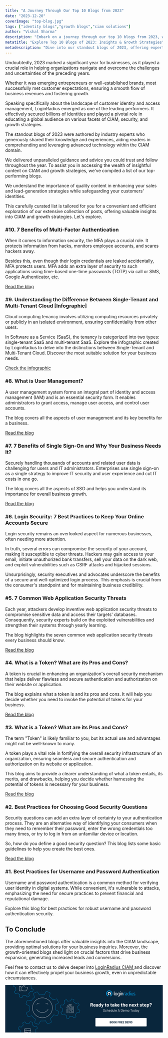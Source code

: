 ```yaml
---
title: "A Journey Through Our Top 10 Blogs from 2023"
date: "2023-12-20"
coverImage: "top-blog.jpg"
tags: ["identity blogs","growth blogs","ciam solutions"]
author: "Vishal Sharma"
description: "Embark on a journey through our top 10 blogs from 2023, where we unravel the complexities of CIAM, explore security measures, and delve into growth strategies. Learn about the importance of multi-factor authentication, cloud tenancy nuances, and user management. These blogs provide indispensable insights to secure your business and drive substantial growth."
metatitle: "Explore Top 10 Blogs of 2023: Insights & Growth Strategies"
metadescription: "Dive into our standout blogs of 2023, offering expert insights on Customer Identity and Access Management, security best practices, and growth strategies."
---
```

Undoubtedly, 2023 marked a significant year for businesses, as it played a crucial role in helping organizations navigate and overcome the challenges and uncertainties of the preceding years.

Whether it was emerging entrepreneurs or well-established brands, most successfully met customer expectations, ensuring a smooth flow of business revenues and fostering growth.

Speaking specifically about the landscape of customer identity and access management, LoginRadius emerged as one of the leading performers. It effectively secured billions of identities and played a pivotal role in educating a global audience on various facets of CIAM, security, and growth strategies.

The standout blogs of 2023 were authored by industry experts who generously shared their knowledge and experiences, aiding readers in comprehending and leveraging advanced technology within the CIAM domain.

We delivered unparalleled guidance and advice you could trust and follow throughout the year. To assist you in accessing the wealth of insightful content on CIAM and growth strategies, we've compiled a list of our top-performing blogs. 

We understand the importance of quality content in enhancing your sales and lead-generation strategies while safeguarding your customers' identities.

This carefully curated list is tailored for you for a convenient and efficient exploration of our extensive collection of posts, offering valuable insights into CIAM and growth strategies. Let's explore. 

### #10. 7 Benefits of Multi-Factor Authentication

When it comes to information security, the MFA plays a crucial role. It protects information from hacks, monitors employee accounts, and scares hackers away.

Besides this, even though their login credentials are leaked accidentally, MFA protects users. MFA adds an extra layer of security to such applications using time-based one-time passwords (TOTP) via call or SMS, Google Authenticator, etc.

[Read the blog](https://blog.loginradius.com/identity/benefits-of-mfa/)

### #9. Understanding the Difference Between Single-Tenant and Multi-Tenant Cloud [Infographic]

Cloud computing tenancy involves utilizing computing resources privately or publicly in an isolated environment, ensuring confidentiality from other users. 

In Software as a Service (SaaS), the tenancy is categorized into two types: single-tenant SaaS and multi-tenant SaaS. Explore the infographic created by LoginRadius to delve into the distinctions between Single-Tenant and Multi-Tenant Cloud. Discover the most suitable solution for your business needs.

[Check the infographic](https://www.loginradius.com/blog/identity/single-tenant-vs-multi-tenant/)

### #8. What is User Management?

A user management system forms an integral part of identity and access management (IAM) and is an essential security form. It enables administrators to grant access, manage user access, and control user accounts.

The blog covers all the aspects of user management and its key benefits for a business. 

[Read the blog](https://blog.loginradius.com/identity/what-is-user-management/)

### #7. 7 Benefits of Single Sign-On and Why Your Business Needs It?

Securely handling thousands of accounts and related user data is challenging for users and IT administrators. Enterprises use single sign-on as a single strategy to improve IT security and user experience and cut IT costs in one go.

The blog covers all the aspects of SSO and helps you understand its importance for overall business growth.

[Read the blog](https://blog.loginradius.com/identity/benefits-single-sign-on-sso/) 

### #6. Login Security: 7 Best Practices to Keep Your Online Accounts Secure

Login security remains an overlooked aspect for numerous businesses, often needing more attention.

In truth, several errors can compromise the security of your account, making it susceptible to cyber threats. Hackers may gain access to your email, initiate unauthorized bank transfers, sell your data on the dark web, and exploit vulnerabilities such as CSRF attacks and hijacked sessions.

Unsurprisingly, security executives and advocates underscore the benefits of a secure and well-optimized login process. This emphasis is crucial from the consumer's standpoint and for maintaining business credibility.

### #5. 7 Common Web Application Security Threats

Each year, attackers develop inventive web application security threats to compromise sensitive data and access their targets' databases. Consequently, security experts build on the exploited vulnerabilities and strengthen their systems through yearly learning.

The blog highlights the seven common web application security threats every business should know.

[Read the blog](https://blog.loginradius.com/identity/7-web-app-sec-threats/)

### #4. What is a Token? What are its Pros and Cons?

A token is crucial in enhancing an organization's overall security mechanism that helps deliver flawless and secure authentication and authorization on their website or application.

The blog explains what a token is and its pros and cons. It will help you decide whether you need to invoke the potential of tokens for your business.

[Read the blog](https://blog.loginradius.com/identity/pros-cons-token-authentication/)

### #3. What is a Token? What are its Pros and Cons? 

The term "Token" is likely familiar to you, but its actual use and advantages might not be well-known to many.

A token plays a vital role in fortifying the overall security infrastructure of an organization, ensuring seamless and secure authentication and authorization on its website or application.

This blog aims to provide a clearer understanding of what a token entails, its merits, and drawbacks, helping you decide whether harnessing the potential of tokens is necessary for your business.

[Read the blog](https://www.loginradius.com/blog/identity/pros-cons-token-authentication/)

### #2. Best Practices for Choosing Good Security Questions

Security questions can add an extra layer of certainty to your authentication process. They are an alternative way of identifying your consumers when they need to remember their password, enter the wrong credentials too many times, or try to log in from an unfamiliar device or location.

So, how do you define a good security question? This blog lists some basic guidelines to help you create the best ones. 

[Read the blog](https://blog.loginradius.com/identity/best-practices-choosing-good-security-questions/) 

### #1. Best Practices for Username and Password Authentication 

Username and password authentication is a common method for verifying user identity in digital systems. While convenient, it's vulnerable to attacks, emphasizing the need for secure practices to prevent financial and reputational damage. 

Explore this blog for best practices for robust username and password authentication security.

## To Conclude 

The aforementioned blogs offer valuable insights into the CIAM landscape, providing optimal solutions for your business inquiries. Moreover, the growth-oriented blogs shed light on crucial factors that drive business expansion, generating increased leads and conversions.

Feel free to contact us to delve deeper into [LoginRadius CIAM ](https://www.loginradius.com/)and discover how it can effectively propel your business growth, even in unpredictable circumstances.

[![book-a-free-demo-loginradius](../../assets/book-a-demo-loginradius.png)](https://www.loginradius.com/contact-us?utm_source=blog&utm_medium=web&utm_campaign=top-10-blogs-2023)